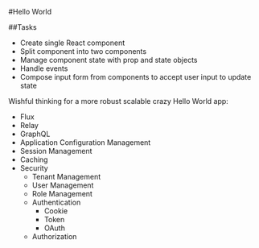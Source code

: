 #Hello World

##Tasks

- Create single React component
- Split component into two components
- Manage component state with prop and state objects
- Handle events
- Compose input form from components to accept user input to update state

Wishful thinking for a more robust scalable crazy Hello World app:

- Flux
- Relay
- GraphQL
- Application Configuration Management
- Session Management
- Caching
- Security
  - Tenant Management
  - User Management
  - Role Management
  - Authentication
    - Cookie
    - Token
    - OAuth
  - Authorization